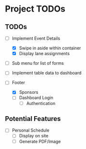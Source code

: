 # Project TODOs

## TODOs

- [ ] Implement Event Details

  - [x] Swipe in aside within container
  - [x] Display lane assignments

- [ ] Sub menu for list of forms

- [ ] Implement table data to dashboard

- [ ] Footer
  - [x] Sponsors
  - [ ] Dashboard Login
    - [ ] Authentication

## Potential Features

- [ ] Personal Schedule
  - [ ] Display on site
  - [ ] Generate PDF/Image
